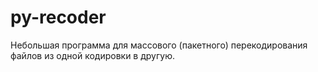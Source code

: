 # py-recoder
Небольшая программа для массового (пакетного) перекодирования файлов из одной кодировки в другую.
